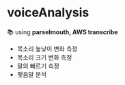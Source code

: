 # voiceAnalysis
<div align="left">
  
  📚 using **parselmouth, AWS transcribe**
  
</div>

- 목소리 높낮이 변화 측정
- 목소리 크기 변화 측정
- 말의 빠르기 측정
- 맺음말 분석

